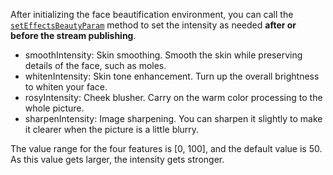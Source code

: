 After initializing the face beautification environment, you can call the [`setEffectsBeautyParam`](@setEffectsBeautyParam) method to set the intensity as needed **after or before the stream publishing**.

- smoothIntensity: Skin smoothing. Smooth the skin while preserving details of the face, such as moles.
- whitenIntensity: Skin tone enhancement. Turn up the overall brightness to whiten your face.
- rosyIntensity: Cheek blusher. Carry on the warm color processing to the whole picture.
- sharpenIntensity: Image sharpening. You can sharpen it slightly to make it clearer when the picture is a little blurry.


The value range for the four features is [0, 100], and the default value is 50. As this value gets larger, the intensity gets stronger. 





